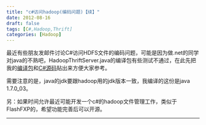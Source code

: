 ```yaml
---
title: "c#访问hadoop(编码问题)【续】"
date: 2012-08-16
draft: false
tags: [C#,Hadoop,Thrift]
categories: [Hadoop]
---
```


最近有些朋友发邮件讨论C#访问HDFS文件的编码问题，可能是因为做.net的同学对java的不熟吧，HadoopThriftServer.java的编译包有些测试不通过，在此先把我的[编译包](/Content/attached/file/20120816/zgpbwxle_fst.rar)和[C#源码](/Content/attached/file/20120816/vkbgagxe_goz.rar)贴出来方便大家参考。

需要注意的是，java的jdk要跟hadoop用的jdk版本一致，我编译的这份是java 1.7.0_03。

另：如果时间允许最近可能开发一个c#的hadoop文件管理工作，类似于FlashFXP的，希望功能完善后可以开源。




 
- - -
 